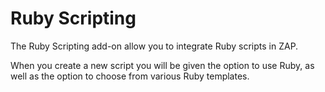 # Ruby Scripting #

The Ruby Scripting add-on allow you to integrate Ruby scripts in ZAP.

When you create a new script you will be given the option to use Ruby, as well as the option to choose
from various Ruby templates.